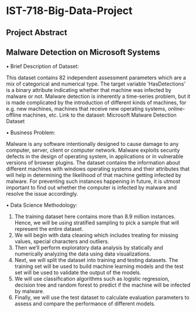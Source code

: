 # IST-718-Big-Data-Project
## Project Abstract
## Malware Detection on Microsoft Systems


•	Brief Description of Dataset:

This dataset contains 82 independent assessment parameters which are a mix of categorical and numerical type. The target variable ‘HasDetections’ is a binary attribute indicating whether that machine was infected by malware or not. Malware detection is inherently a time-series problem, but it is made complicated by the introduction of different kinds of machines, for e.g. new machines, machines that receive new operating systems, online-offline machines, etc. 
Link to the dataset: Microsoft Malware Detection Dataset

•	Business Problem:

Malware is any software intentionally designed to cause damage to any computer, server, client or computer network. Malware exploits security defects in the design of operating system, in applications or in vulnerable versions of browser plugins. The dataset contains the information about different machines with windows operating systems and their attributes that will help in determining the likelihood of that machine getting infected by malware. For preventing such instances happening in future, it is utmost important to find out whether the computer is infected by malware and resolve the issue accordingly. 

•	Data Science Methodology:

1.	The training dataset here contains more than 8.9 million instances. Hence, we will be using stratified sampling to pick a sample that will represent the entire dataset. 
2.	We will begin with data cleaning which includes treating for missing values, special characters and outliers. 
3.	Then we’ll perform exploratory data analysis by statically and numerically analyzing the data using data visualizations. 
4.	Next, we will split the dataset into training and testing datasets. The training set will be used to build machine learning models and the test set will be used to validate the output of the models.
5.	We will use classification algorithms such as logistic regression, decision tree and random forest to predict if the machine will be infected by malware.
6.	Finally, we will use the test dataset to calculate evaluation parameters to assess and compare the performance of different models. 
